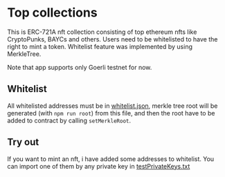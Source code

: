 # Top collections

This is ERC-721A nft collection consisting of top ethereum nfts like CryptoPunks, BAYCs and others. Users need to be whitelisted to have the right to mint a token. Whitelist feature was implemented by using MerkleTree.

Note that app supports only Goerli testnet for now.

## Whitelist

All whitelisted addresses must be in [whitelist.json](whitelist.json), merkle tree root will be generated (with `npm run root`) from this file, and then the root have to be added to contract by calling `setMerkleRoot`.

## Try out

If you want to mint an nft, i have added some addresses to whitelist. You can import one of them by any private key in [testPrivateKeys.txt](testprivatekeys.txt)
